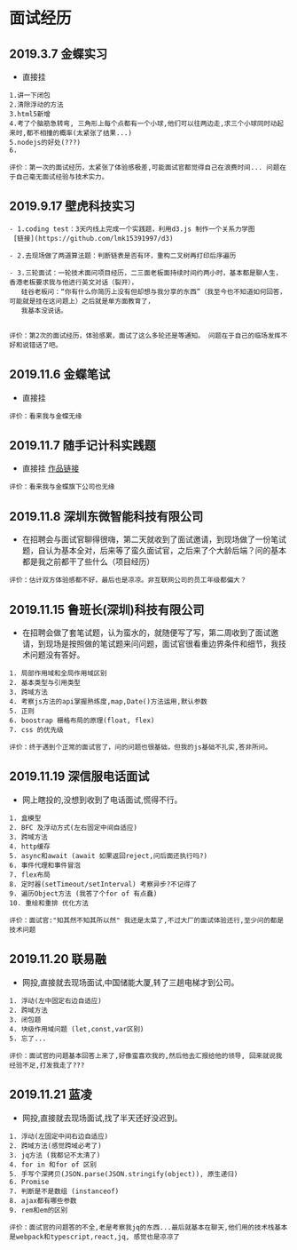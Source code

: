 # 面试经历

## 2019.3.7 金蝶实习
- 直接挂
 ``` 
 1.讲一下闭包
 2.清除浮动的方法
 3.html5新增
 4.考了个脑筋急转弯, 三角形上每个点都有一个小球,他们可以往两边走,求三个小球同时动起来时,都不相撞的概率(太紧张了结果...)
 5.nodejs的好处(???)
 6.

评价：第一次的面试经历，太紧张了体验感极差,可能面试官都觉得自己在浪费时间... 问题在于自己毫无面试经验与技术实力。
```

## 2019.9.17 壁虎科技实习
 ``` 
- 1.coding test：3天内线上完成一个实践题，利用d3.js 制作一个关系力学图
  [链接](https://github.com/lmk15391997/d3)

- 2.去现场做了两道算法题：判断链表是否有环，重构二叉树再打印后序遍历

- 3.三轮面试：一轮技术面问项目经历，二三面老板面持续时间约两小时，基本都是聊人生，香港老板要求我与他进行英文对话（裂开），
    硅谷老板问：“你有什么你简历上没有但却想与我分享的东西”（我至今也不知道如何回答，可能就是挂在这问题上）之后就是单方面教育了，
    我基本没说话。


评价：第2次的面试经历，体验感累，面试了这么多轮还是等通知。 问题在于自己的临场发挥不好和说错话了吧。
```

## 2019.11.6 金蝶笔试 
- 直接挂
 ``` 
评价：看来我与金蝶无缘
```

## 2019.11.7 随手记计科实践题 
- 直接挂 [作品链接](https://github.com/lmk15391997/canvas_demo)
 ``` 
评价：看来我与金蝶旗下公司也无缘
```
## 2019.11.8 深圳东微智能科技有限公司

- 在招聘会与面试官聊得很嗨，第二天就收到了面试邀请，到现场做了一份笔试题，自认为基本全对，后来等了蛮久面试官，之后来了个大龄后端？问的基本都是我之前都干了些什么（项目经历）
 ``` 
评价：估计双方体验感都不好，最后也是凉凉。非互联网公司的员工年级都偏大？
```

## 2019.11.15 鲁班长(深圳)科技有限公司

- 在招聘会做了套笔试题，认为蛮水的，就随便写了写，第二周收到了面试邀请，到现场是按照做的笔试题来问问题，面试官很看重边界条件和细节，我技术问题没有答好。

 ``` 
 1. 局部作用域和全局作用域区别
 2. 基本类型与引用类型
 3. 跨域方法
 4. 考察js方法的api掌握熟练度,map,Date()方法运用,默认参数
 5. 正则
 6. boostrap 栅格布局的原理(float, flex)
 7. css 的优先级

评价：终于遇到个正常的面试官了，问的问题也很基础，但我的js基础不扎实,答非所问。
```

## 2019.11.19 深信服电话面试

- 网上瞎投的,没想到收到了电话面试,慌得不行。

 ``` 
 1. 盒模型
 2. BFC 及浮动方式(左右固定中间自适应)
 3. 跨域方法
 4. http缓存
 5. async和await (await 如果返回reject,问后面还执行吗?)
 6. 事件代理和事件冒泡
 7. flex布局
 8. 定时器(setTimeout/setInterval) 考察异步?不记得了
 9. 遍历Object方法 (我答了个for of 有点蠢)
 10. 重绘和重排 优化方法

评价：面试官:"知其然不知其所以然" 我还是太菜了,不过大厂的面试体验还行,至少问的都是技术问题
```

## 2019.11.20 联易融

- 网投,直接就去现场面试,中国储能大厦,转了三趟电梯才到公司。

 ``` 
 1. 浮动(左中固定右边自适应)
 2. 跨域方法
 3. 闭包题
 4. 块级作用域问题 (let,const,var区别)
 5. 忘了...

评价：面试官的问题基本回答上来了,好像蛮喜欢我的,然后他去汇报给他的领导, 回来就说我经验不足,打发我走了???
```

## 2019.11.21 蓝凌

- 网投,直接就去现场面试,找了半天还好没迟到。

 ``` 
 1. 浮动(左固定中间右边自适应)
 2. 跨域方法(感觉跨域必考了)
 3. jq方法 (我都记不太清了)
 4. for in 和for of 区别
 5. 手写个深拷贝(JSON.parse(JSON.stringify(object)), 原生递归)
 6. Promise
 7. 判断是不是数组 (instanceof)
 8. ajax都有哪些参数
 9. rem和em的区别

评价：面试官的问题答的不全,老是考察我jq的东西...最后就基本在聊天,他们用的技术栈基本是webpack和typescript,react,jq, 感觉也是凉凉了
```
